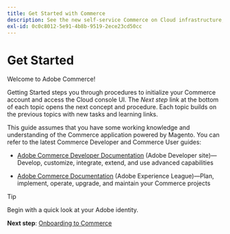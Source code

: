 ```yaml
---
title: Get Started with Commerce
description: See the new self-service Commerce on Cloud infrastructure, and learn how to build and deploy a Commerce store in minutes.
exl-id: 0c0c8012-5e91-4b8b-9519-2ece23cd50cc
---
```

# Get Started

Welcome to Adobe Commerce!

Getting Started steps you through procedures to initialize your Commerce account and access the Cloud console UI. The _Next step_ link at the bottom of each topic opens the next concept and procedure. Each topic builds on the previous topics with new tasks and learning links.

This guide assumes that you have some working knowledge and understanding of the Commerce application powered by Magento. You can refer to the latest Commerce Developer and Commerce User guides:

- [Adobe Commerce Developer Documentation](https://developer.adobe.com/commerce/docs/) (Adobe Developer site)—Develop, customize, integrate, extend, and use advanced capabilities 

- [Adobe Commerce Documentation](https://experienceleague.adobe.com/docs/commerce.html) (Adobe Experience League)—Plan, implement, operate, upgrade, and maintain your Commerce projects

>[!TIP]
>
>Begin with a quick look at your Adobe identity.
>
>**Next step**: [Onboarding to Commerce](onboarding.md)
